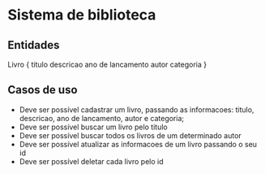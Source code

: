 # Sistema de biblioteca

## Entidades

Livro {
  titulo
  descricao
  ano de lancamento
  autor
  categoria
}

## Casos de uso
- Deve ser possível cadastrar um livro, passando as informacoes: titulo, descricao,
ano de lancamento, autor e categoria;
- Deve ser possível buscar um livro pelo titulo
- Deve ser possível buscar todos os livros de um determinado autor
- Deve ser possível atualizar as informacoes de um livro passando o seu id
- Deve ser possível deletar cada livro pelo id
